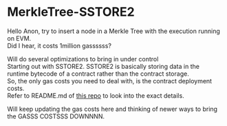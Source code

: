 # MerkleTree-SSTORE2
Hello Anon, try to insert a node in a Merkle Tree with the execution running on EVM.</br>
Did I hear, it costs 1million gassssss?</br>

Will do several optimizations to bring in under control</br>
Starting out with SSTORE2. SSTORE2 is basically storing data in the</br>
runtime bytecode of a contract rather than the contract storage.</br>
So, the only gas costs you need to deal with, is the contract deployment costs.</br>
Refer to README.md of [this repo](https://github.com/0xsequence/sstore2) to look into the exact details.</br>

Will keep updating the gas costs here and thinking of newer ways to bring the GASSS COSTSSS DOWNNNN.</br>
